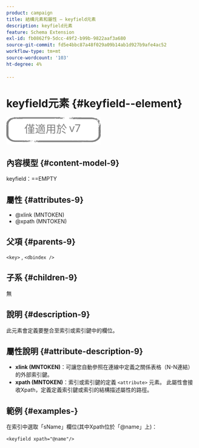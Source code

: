 ```yaml
---
product: campaign
title: 結構元素和屬性 — keyfield元素
description: keyfield元素
feature: Schema Extension
exl-id: fb0862f9-5dcc-49f2-b99b-9822aaf3a680
source-git-commit: fd5e4bbc87a48f029a09b14ab1d927b9afe4ac52
workflow-type: tm+mt
source-wordcount: '103'
ht-degree: 4%

---
```


# keyfield元素 {#keyfield--element}

![](../../../assets/v7-only.svg)

## 內容模型 {#content-model-9}

keyfield：==EMPTY

## 屬性 {#attributes-9}

* @xlink (MNTOKEN)
* @xpath (MNTOKEN)

## 父項 {#parents-9}

`<key>`  ,  `<dbindex />`

## 子系 {#children-9}

無

## 說明 {#description-9}

此元素會定義要整合至索引或索引鍵中的欄位。

## 屬性說明 {#attribute-description-9}

* **xlink (MNTOKEN)**：可讓您自動參照在連線中定義之關係表格（N-N連結）的外部索引鍵。
* **xpath (MNTOKEN)**：索引或索引鍵的定義 `<attribute>`  元素。 此屬性會接收Xpath，定義定義索引鍵或索引的結構描述屬性的路徑。

## 範例 {#examples-}

在索引中選取「sName」欄位(其中Xpath位於「@name」上)：

```
<keyfield xpath="@name"/>
```

